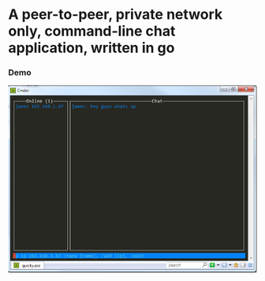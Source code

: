 # A peer-to-peer, private network only, command-line chat application, written in go

### Demo
![Alt text](examples/demo.png?raw=true "file watch")
